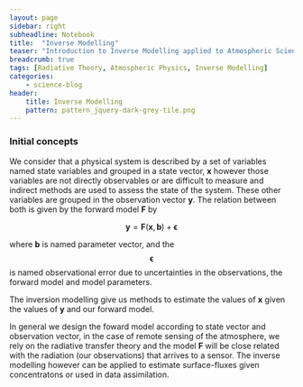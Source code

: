 ```yaml
---
layout: page
sidebar: right
subheadline: Notebook
title:  "Inverse Modelling"
teaser: "Introduction to Inverse Modelling applied to Atmospheric Science"
breadcrumb: true
tags: [Radiative Theory, Atmospheric Physics, Inverse Modelling]
categories:
    - science-blog
header:
    title: Inverse Modelling
    pattern: pattern_jquery-dark-grey-tile.png
---
```



### Initial concepts

We consider that a physical system is described by a set of variables named state variables and grouped 
in a state vector, **x** however those variables are not directly observables or are difficult to measure 
and indirect methods are used to assess the state of the system. These other variables are grouped in 
the observation vector **y**. The relation between both is given by the forward model **F** by

$$
\mathbf{y}=\mathbf{F}(\mathbf{x},\mathbf{b})+\mathbf{\epsilon}
$$

where **b** is named parameter vector, and the $$\mathbf{\epsilon}$$ is named observational error due to 
uncertainties in the observations, the forward model and model parameters.

The inversion modelling give us methods to estimate the values of **x** given the values of **y** and our
forward model. 

In general we design the foward model according to state vector and observation vector, in the
case of remote sensing of the atmosphere, we rely on the radiative transfer theory and the model **F** will
be close related with the radiation (our observations) that arrives to a sensor. The inverse modelling
however can be applied to estimate surface-fluxes given concentratons or used in data assimilation.


 
